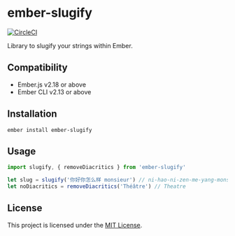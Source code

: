 # ember-slugify

[![CircleCI](https://circleci.com/gh/peopledoc/ember-slugify.svg?style=shield&circle-token=106b80d7153b94e6ee96541d1647d8e3984862cd)](https://circleci.com/gh/peopledoc/ember-slugify)

Library to slugify your strings within Ember.

## Compatibility

- Ember.js v2.18 or above
- Ember CLI v2.13 or above

## Installation

```
ember install ember-slugify
```

## Usage

```js
import slugify, { removeDiacritics } from 'ember-slugify'

let slug = slugify('你好你怎么样 monsieur') // ni-hao-ni-zen-me-yang-monsieur
let noDiacritics = removeDiacritics('Théâtre') // Theatre
```

## License

This project is licensed under the [MIT License](LICENSE.md).
